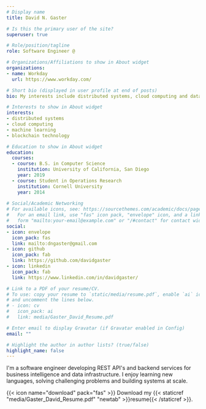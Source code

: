 ```yaml
---
# Display name
title: David N. Gaster

# Is this the primary user of the site?
superuser: true

# Role/position/tagline
role: Software Engineer @

# Organizations/Affiliations to show in About widget
organizations:
- name: Workday
  url: https://www.workday.com/

# Short bio (displayed in user profile at end of posts)
bio: My interests include distributed systems, cloud computing and data infrastructure.

# Interests to show in About widget
interests:
- distributed systems
- cloud computing
- machine learning
- blockchain technology

# Education to show in About widget
education:
  courses:
  - course: B.S. in Computer Science
    institution: University of California, San Diego
    year: 2019
  - course: Student in Operations Research
    institution: Cornell University
    year: 2014
  
# Social/Academic Networking
# For available icons, see: https://sourcethemes.com/academic/docs/page-builder/#icons
#   For an email link, use "fas" icon pack, "envelope" icon, and a link in the
#   form "mailto:your-email@example.com" or "/#contact" for contact widget.
social:
- icon: envelope
  icon_pack: fas
  link: mailto:dngaster@gmail.com
- icon: github
  icon_pack: fab
  link: https://github.com/davidgaster
- icon: linkedin
  icon_pack: fab
  link: https://www.linkedin.com/in/davidgaster/

# Link to a PDF of your resume/CV.
# To use: copy your resume to `static/media/resume.pdf`, enable `ai` icons in `params.toml`, 
# and uncomment the lines below.
# - icon: cv
#   icon_pack: ai
#   link: media/Gaster_David_Resume.pdf

# Enter email to display Gravatar (if Gravatar enabled in Config)
email: ""

# Highlight the author in author lists? (true/false)
highlight_name: false
---
```


I'm a software engineer developing REST API's and backend services for business intelligence and data infrastructure. I enjoy learning new languages, solving challenging problems and building systems at scale.

{{< icon name="download" pack="fas" >}} Download my {{< staticref "media/Gaster_David_Resume.pdf" "newtab" >}}resume{{< /staticref >}}.
